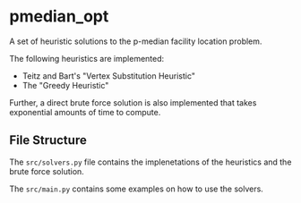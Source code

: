 # pmedian_opt

A set of heuristic solutions to the p-median facility location problem.

The following heuristics are implemented:

* Teitz and Bart's "Vertex Substitution Heuristic"
* The "Greedy Heuristic"

Further, a direct brute force solution is also implemented that takes exponential amounts of time to compute.

## File Structure

The `src/solvers.py` file contains the implenetations of the heuristics and the brute force solution.

The `src/main.py` contains some examples on how to use the solvers.
